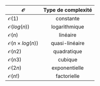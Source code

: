 
|$\mathcal{O}$|**Type de complexité**|
|---|:-: |
|$\mathcal{O}(1)$|constante|
|$\mathcal{O}(log(n))$|logarithmique|
|$\mathcal{O}(n)$|linéaire|
|$\mathcal{O}(n×log(n))$|quasi-linéaire|
|$\mathcal{O}(n2)$|quadratique|
|$\mathcal{O}(n3)$|cubique|
|$\mathcal{O}(2n)$|exponentielle|
|$\mathcal{O}(n!)$|factorielle|